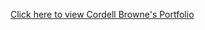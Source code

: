 [Click here to view Cordell Browne's Portfolio](https://c0rd3ll.github.io/portfolio-0.01/index.html)


